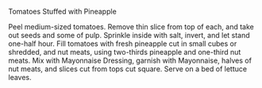 Tomatoes Stuffed with Pineapple

Peel medium-sized tomatoes. Remove thin slice from top of each, and take out seeds and some of pulp. Sprinkle inside with salt, invert, and let stand one-half hour. Fill tomatoes with fresh pineapple cut in small cubes or shredded, and nut meats, using two-thirds pineapple and one-third nut meats. Mix with Mayonnaise Dressing, garnish with Mayonnaise, halves of nut meats, and slices cut from tops cut square. Serve on a bed of lettuce leaves.
